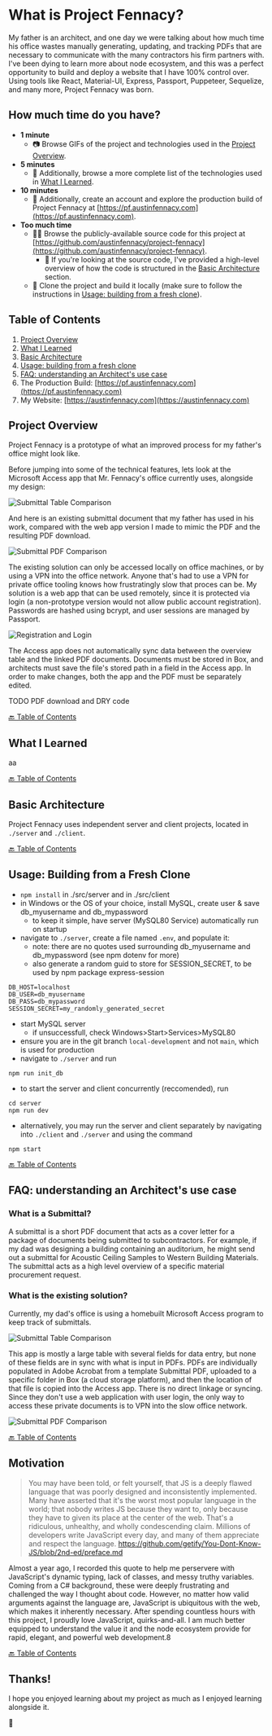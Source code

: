 # What is Project Fennacy?

My father is an architect, and one day we were talking about how much time his office wastes manually generating, updating, and tracking PDFs that are necessary to communicate with the many contractors his firm partners with. I've been dying to learn more about node ecosystem, and this was a perfect opportunity to build and deploy a website that I have 100% control over. Using tools like React, Material-UI, Express, Passport, Puppeteer, Sequelize, and many more, Project Fennacy was born.

## How much time do you have?

- **1 minute**
  - 📷 Browse GIFs of the project and technologies used in the [Project Overview](#project-overview).
- **5 minutes**
  - 🔬 Additionally, browse a more complete list of the technologies used in [What I Learned](#what-i-learned).
- **10 minutes**
  - 🔨 Additionally, create an account and explore the production build of Project Fennacy at [https://pf.austinfennacy.com](https://pf.austinfennacy.com).
- **Too much time**
  - 👩‍💻 Browse the publicly-available source code for this project at [https://github.com/austinfennacy/project-fennacy](https://github.com/austinfennacy/project-fennacy).
    - 👀 If you're looking at the source code, I've provided a high-level overview of how the code is structured in the [Basic Architecture](#basic-architecture) section.
  - 🏡 Clone the project and build it locally (make sure to follow the instructions in [Usage: building from a fresh clone](#usage-building-from-a-fresh-clone)).

## Table of Contents

1. [Project Overview](#project-overview)
2. [What I Learned](#what-i-learned)
3. [Basic Architecture](#basic-architecture)
4. [Usage: building from a fresh clone](#usage-building-from-a-fresh-clone)
5. [FAQ: understanding an Architect's use case](#faq-understanding-an-architects-use-case)
6. The Production Build: [https://pf.austinfennacy.com](https://pf.austinfennacy.com)
7. My Website: [https://austinfennacy.com](https://austinfennacy.com)

## Project Overview

Project Fennacy is a prototype of what an improved process for my father's office might look like.

Before jumping into some of the technical features, lets look at the Microsoft Access app that  Mr. Fennacy's office currently uses, alongside my design:

![Submittal Table Comparison](./docs/images/submittal-table-comparison.gif)

And here is an existing submittal document that my father has used in his work, compared with the web app version I made to mimic the PDF and the resulting PDF download.

![Submittal PDF Comparison](./docs/images/submittal-pdf-comparison.gif)

The existing solution can only be accessed locally on office machines, or by using a VPN into the office network. Anyone that's had to use a VPN for private office tooling knows how frustratingly slow that proces can be. My solution is a web app that can be used remotely, since it is protected via login (a non-prototype version would not allow public account registration). Passwords are hashed using bcrypt, and user sessions are managed by Passport.

![Registration and Login](./docs/images/registration.gif)

The Access app does not automatically sync data between the overview table and the linked PDF documents. Documents must be stored in Box, and architects must save the file's stored path in a field in the Access app. In order to make changes, both the app and the PDF must be separately edited.

<!-- ![Update PDF](./docs/images/.gif) -->

TODO PDF download and DRY code

<!-- ![Update PDF](./docs/images/.gif) -->

[🔙 Table of Contents](#table-of-contents)

## What I Learned

aa

[🔙 Table of Contents](#table-of-contents)

## Basic Architecture

Project Fennacy uses independent server and client projects, located in `./server` and `./client`.

[🔙 Table of Contents](#table-of-contents)

## Usage: Building from a Fresh Clone

- `npm install` in ./src/server and in ./src/client
- in Windows or the OS of your choice, install MySQL, create user & save db_myusername and db_mypassword
  - to keep it simple, have server (MySQL80 Service) automatically run on startup
- navigate to `./server`, create a file named `.env`, and populate it:
  - note: there are no quotes used surrounding db_myusername and db_mypassword (see npm dotenv for more)
  - also generate a random guid to store for SESSION_SECRET, to be used by npm package express-session

```env
DB_HOST=localhost
DB_USER=db_myusername
DB_PASS=db_mypassword
SESSION_SECRET=my_randomly_generated_secret
```

- start MySQL server
  - if unsuccessfull, check Windows>Start>Services>MySQL80
- ensure you are in the git branch `local-development` and not `main`, which is used for production
- navigate to `./server` and run

```console
npm run init_db
```

- to start the server and client concurrently (reccomended), run

```console
cd server
npm run dev
```

- alternatively, you may run the server and client separately by navigating into `./client` and `./server` and using the command

```console
npm start
```

[🔙 Table of Contents](#table-of-contents)

## FAQ: understanding an Architect's use case

### What is a Submittal?

A submittal is a short PDF document that acts as a cover letter for a package of documents being submitted to subcontractors. For example, if my dad was designing a building containing an auditorium, he might send out a submittal for Acoustic Ceiling Samples to Western Building Materials. The submittal acts as a high level overview of a specific material procurement request.

### What is the existing solution?

Currently, my dad's office is using a homebuilt Microsoft Access program to keep track of submittals.

![Submittal Table Comparison](./docs/images/submittal-table-comparison.gif)

This app is mostly a large table with several fields for data entry, but none of these fields are in sync with what is input in PDFs. PDFs are individually populated in Adobe Acrobat from a template Submittal PDF, uploaded to a specific folder in Box (a cloud storage platform), and then the location of that file is copied into the Access app. There is no direct linkage or syncing. Since they don't use a web application with user login, the only way to access these private documents is to VPN into the slow office network.

![Submittal PDF Comparison](./docs/images/submittal-pdf-comparison.gif)

[🔙 Table of Contents](#table-of-contents)

## Motivation

> You may have been told, or felt yourself, that JS is a deeply flawed language that was poorly designed and inconsistently implemented. Many have asserted that it's the worst most popular language in the world; that nobody writes JS because they want to, only because they have to given its place at the center of the web. That's a ridiculous, unhealthy, and wholly condescending claim. Millions of developers write JavaScript every day, and many of them appreciate and respect the language. <https://github.com/getify/You-Dont-Know-JS/blob/2nd-ed/preface.md>

Almost a year ago, I recorded this quote to help me perservere with JavaScript's dynamic typing, lack of classes, and messy truthy variables. Coming from a C# background, these were deeply frustrating and challenged the way I thought about code. However, no matter how valid arguments against the language are, JavaScript is ubiquitous with the web, which makes it inherently necessary. After spending countless hours with this project, I proudly love JavaScript, quirks-and-all. I am much better equipped to understand the value it and the node ecosystem provide for rapid, elegant, and powerful web development.8

[🔙 Table of Contents](#table-of-contents)

## Thanks!

I hope you enjoyed learning about my project as much as I enjoyed learning alongside it.

🎊
